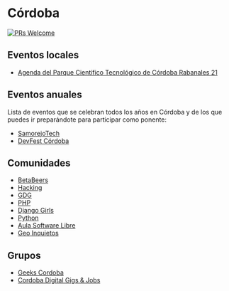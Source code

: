 # Córdoba

[![PRs Welcome](https://img.shields.io/badge/PRs-welcome-brightgreen.svg)](CONTRIBUTING.md)

## Eventos locales

* [Agenda del Parque Científico Tecnológico de Córdoba Rabanales 21](https://www.facebook.com/rabanales21/events/)

## Eventos anuales

Lista de eventos que se celebran todos los años en Córdoba y de los que puedes ir preparándote para participar como ponente:

* [SamorejoTech](https://salmorejotech.com/)
* [DevFest Córdoba](https://www.meetup.com/es-ES/GDGCordoba/events/253251932/)

## Comunidades

* [BetaBeers](https://betabeers.com/community/betabeers-cordoba-17/)
* [Hacking](https://www.meetup.com/es-ES/Hacking-Cordoba/)
* [GDG](https://www.meetup.com/es-ES/GDGCordoba/)
* [PHP](https://www.eventbrite.es/o/php-cordoba-espana-17955274227)
* [Django Girls](https://www.facebook.com/DjangoGirlsODB/)
* [Python](https://www.meetup.com/es-ES/Meetup-de-Python-en-Cordoba/)
* [Aula Software Libre](https://www.uco.es/aulasoftwarelibre/)
* [Geo Inquietos](https://wiki.osgeo.org/wiki/Category:Geoinquietos_C%C3%B3rdoba?fbclid=IwAR1InbGcR8cUJFguc9oTFUyyJMac3Iu4UAsv37M1k8dRv18txeeNc0LgmVw)

## Grupos
* [Geeks Cordoba](https://www.facebook.com/groups/geekscordoba)
* [Cordoba Digital Gigs & Jobs](https://www.facebook.com/groups/cordobaDigitalJobs/)
